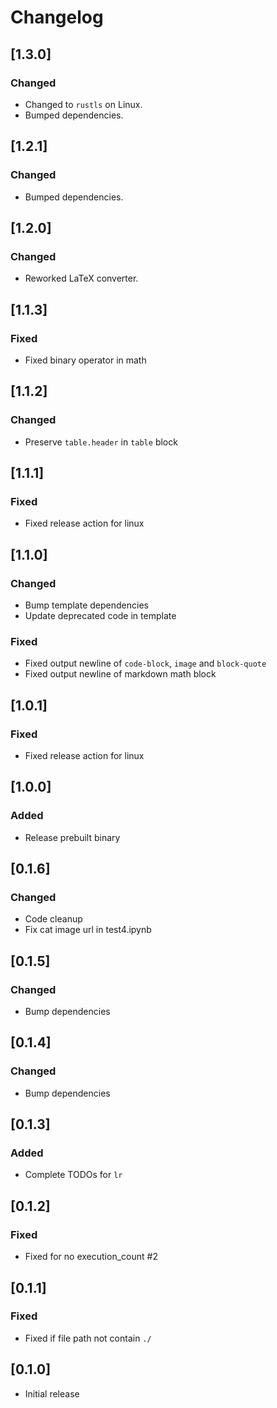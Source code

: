 # Changelog

## [1.3.0]

### Changed

- Changed to `rustls` on Linux.
- Bumped dependencies.

## [1.2.1]

### Changed

- Bumped dependencies.

## [1.2.0]

### Changed

- Reworked LaTeX converter.

## [1.1.3]

### Fixed

- Fixed binary operator in math

## [1.1.2]

### Changed

- Preserve `table.header` in `table` block

## [1.1.1]

### Fixed

- Fixed release action for linux

## [1.1.0]

### Changed

- Bump template dependencies
- Update deprecated code in template

### Fixed

- Fixed output newline of `code-block`, `image` and `block-quote`
- Fixed output newline of markdown math block

## [1.0.1]

### Fixed

- Fixed release action for linux

## [1.0.0]

### Added

- Release prebuilt binary

## [0.1.6]

### Changed

- Code cleanup
- Fix cat image url in test4.ipynb

## [0.1.5]

### Changed

- Bump dependencies

## [0.1.4]

### Changed

- Bump dependencies

## [0.1.3]

### Added

- Complete TODOs for `lr`

## [0.1.2]

### Fixed

- Fixed for no execution_count #2

## [0.1.1]

### Fixed

- Fixed if file path not contain `./`

## [0.1.0]

- Initial release
